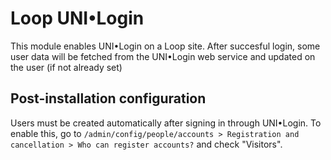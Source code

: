 # Loop UNI•Login

This module enables UNI•Login on a Loop site. After succesful login,
some user data will be fetched from the UNI•Login web service and
updated on the user (if not already set)

## Post-installation configuration

Users must be created automatically after signing in through UNI•Login. To
enable this, go to `/admin/config/people/accounts > Registration and
cancellation > Who can register accounts?` and check "Visitors".
